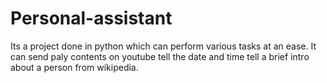 # Personal-assistant
Its a project done in python which can perform various tasks at an ease.
It can send paly contents on youtube tell the date and time tell a brief intro about a person from wikipedia.
